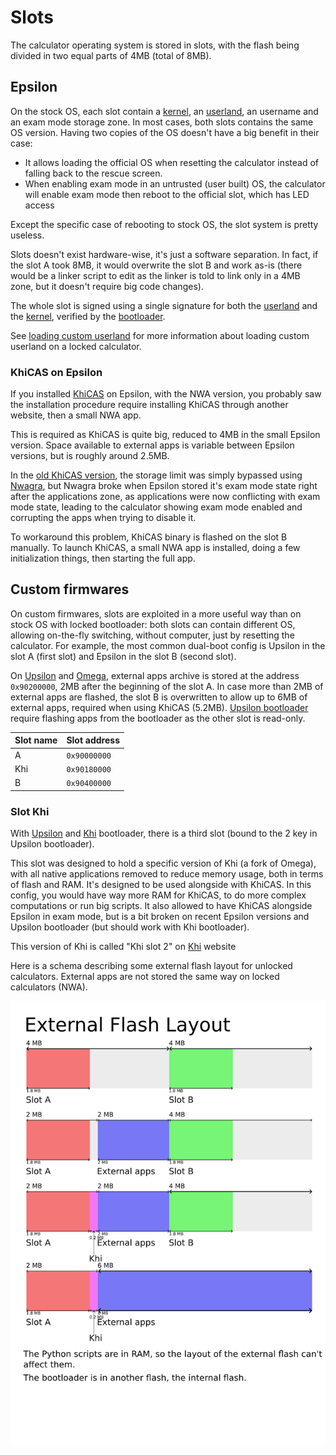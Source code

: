 # Slots

The calculator operating system is stored in slots, with the flash being divided
in two equal parts of 4MB (total of 8MB).

## Epsilon

On the stock OS, each slot contain a [kernel], an [userland], an username and an
exam mode storage zone. In most cases, both slots contains the same OS version.
Having two copies of the OS doesn't have a big benefit in their case:
<!-- TODO: Link to headers page for userland and username -->

- It allows loading the official OS when resetting the calculator instead of
  falling back to the rescue screen.
- When enabling exam mode in an untrusted (user built) OS, the calculator will
  enable exam mode then reboot to the official slot, which has LED access

Except the specific case of rebooting to stock OS, the slot system is pretty
useless.

Slots doesn't exist hardware-wise, it's just a software separation. In fact, if
the slot A took 8MB, it would overwrite the slot B and work as-is (there would
be a linker script to edit as the linker is told to link only in a 4MB zone, but
it doesn't require big code changes).

The whole slot is signed using a single signature for both the [userland] and
the [kernel], verified by the [bootloader].

<!-- TODO: More informations about the signature -->

See [loading custom userland] for more information about loading custom userland
on a locked calculator.

### KhiCAS on Epsilon

If you installed [KhiCAS] on Epsilon, with the NWA version, you probably saw the
installation procedure require installing KhiCAS through another website, then a
small NWA app.

This is required as KhiCAS is quite big, reduced to 4MB in the small Epsilon
version. Space available to external apps is variable between Epsilon versions,
but is roughly around 2.5MB.

In the [old KhiCAS version], the storage limit was simply bypassed using
[Nwagra](../../guide/help/enlarge-your-memory.md), but Nwagra broke when Epsilon
stored it's exam mode state right after the applications zone, as applications
were now conflicting with exam mode state, leading to the calculator showing
exam mode enabled and corrupting the apps when trying to disable it.

To workaround this problem, KhiCAS binary is flashed on the slot B manually. To
launch KhiCAS, a small NWA app is installed, doing a few initialization things,
then starting the full app.

<!-- TODO: Link to addresses -->

## Custom firmwares

On custom firmwares, slots are exploited in a more useful way than on stock OS
with locked bootloader: both slots can contain different OS, allowing on-the-fly
switching, without computer, just by resetting the calculator. For example, the
most common dual-boot config is Upsilon in the slot A (first slot) and Epsilon
in the slot B (second slot).

On [Upsilon] and [Omega], external apps archive is stored at the address
`0x90200000`, 2MB after the beginning of the slot A. In case more than 2MB of
external apps are flashed, the slot B is overwritten to allow up to 6MB of
external apps, required when using KhiCAS (5.2MB).
[Upsilon bootloader](bootloader.md#custom-bootloader) require flashing apps from
the bootloader as the other slot is read-only.

| Slot name | Slot address |
| --------- | ------------ |
| A         | `0x90000000` |
| Khi       | `0x90180000` |
| B         | `0x90400000` |

### Slot Khi

With [Upsilon] and [Khi] bootloader, there is a third slot (bound to the 2 key
in Upsilon bootloader).

This slot was designed to hold a specific version of Khi (a fork of Omega), with
all native applications removed to reduce memory usage, both in terms of flash
and RAM. It's designed to be used alongside with KhiCAS. In this config, you
would have way more RAM for KhiCAS, to do more complex computations or run big
scripts. It also allowed to have KhiCAS alongside Epsilon in exam mode, but is a
bit broken on recent Epsilon versions and Upsilon bootloader (but should work
with Khi bootloader).

This version of Khi is called "Khi slot 2" on [Khi] website

Here is a schema describing some external flash layout for unlocked calculators.
External apps are not stored the same way on locked calculators (NWA).

<!-- TODO: Use the SVG, and find a good way to handle dark theme -->
![Schema describing different external flash layouts](flash-layout.png)

[bootloader]: bootloader.md
[kernel]: kernel.md
[userland]: userland.md
[loading custom userland]: userland.md#loading-custom-userland
[KhiCAS]: ../../guide/apps/khicas.md
[old KhiCAS version]: ../../guide/apps/legacy/khicas.md
[Upsilon]: https://getupsilon.web.app/
[Omega]: https://getomega.dev/
[Khi]: https://xcas.univ-grenoble-alpes.fr/nw/nws.html

